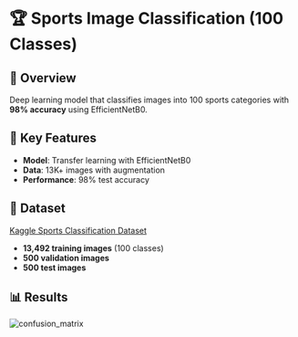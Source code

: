 # 🏆 Sports Image Classification (100 Classes)

## 📌 Overview
Deep learning model that classifies images into 100 sports categories with **98% accuracy** using EfficientNetB0.

## 🚀 Key Features
- **Model**: Transfer learning with EfficientNetB0
- **Data**: 13K+ images with augmentation
- **Performance**: 98% test accuracy

## 📂 Dataset
[Kaggle Sports Classification Dataset](https://www.kaggle.com/datasets/gpiosenka/sports-classification)
- **13,492 training images** (100 classes)
- **500 validation images**
- **500 test images**

## 📊 Results
![confusion_matrix](https://github.com/user-attachments/assets/0de290a1-345f-477c-ac4a-bdc16dc5f821)
